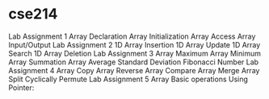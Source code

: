 # cse214
Lab Assignment 1
Array Declaration
Array Initialization
Array Access
Array Input/Output
Lab Assignment 2
1D Array Insertion 
1D Array Update
1D Array Search
1D Array Deletion
Lab Assignment 3
Array Maximum
Array Minimum
Array Summation
Array Average
Standard Deviation
Fibonacci Number
Lab Assignment 4
Array Copy
Array Reverse
Array Compare
Array Merge
Array Split
Cyclically Permute
Lab Assignment 5
Array Basic operations Using Pointer:
